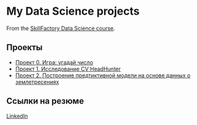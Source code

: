 # My Data Science projects 

From the [SkillFactory Data Science course](https://skillfactory.ru/data-scientist).

## Проекты

* [Проект 0. Игра: угадай число](https://github.com/veligoran1/sf_data_science/tree/main/project_0)
* [Проект 1. Исследование CV HeadHunter](https://github.com/veligoran1/cv_research_hh/tree/main/project_1) 
* [Проект 2. Построение предтиктивной модели на основе данных о землетресениях](https://github.com/veligoran1/Dataton_MIPT)

## Ссылки на резюме
[LinkedIn](https://www.linkedin.com/in/veligoran/)

